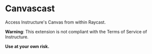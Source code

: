 # Canvascast

Access Instructure's Canvas from within Raycast.

**Warning**: This extension is not compliant with the Terms of Service of Instructure. 

**Use at your own risk.**
